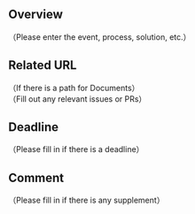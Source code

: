 ## Overview
（Please enter the event, process, solution, etc.）

## Related URL
（If there is a path for Documents）  
（Fill out any relevant issues or PRs）

## Deadline
（Please fill in if there is a deadline）

## Comment
（Please fill in if there is any supplement）
